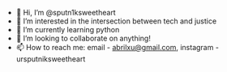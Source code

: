 - 👋 Hi, I’m @sputn1ksweetheart
- 👀 I’m interested in the intersection between tech and justice
- 🌱 I’m currently learning python
- 💞️ I’m looking to collaborate on anything!
- 📫 How to reach me: email - abrilxu@gmail.com, instagram - ursputniksweetheart

<!---
sputn1ksweetheart/sputn1ksweetheart is a ✨ special ✨ repository because its `README.md` (this file) appears on your GitHub profile.
You can click the Preview link to take a look at your changes.
--->
